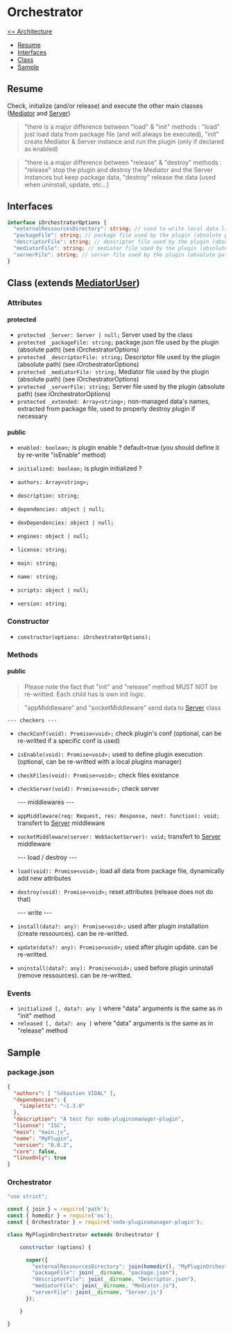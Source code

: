 # Orchestrator

[<= Architecture](./architecture.md)

* [Resume](#resume)
* [Interfaces](#interfaces)
* [Class](#class-extends-mediatoruser)
* [Sample](#sample)

## Resume

Check, initialize (and/or release) and execute the other main classes ([Mediator](./Mediator.md) and [Server](./Server.md))

> "there is a major difference between "load" & "init" methods : "load" just load data from package file (and will always be executed), "init" create Mediator & Server instance and run the plugin (only if declared as enabled)

> "there is a major difference between "release" & "destroy" methods : "release" stop the plugin and destroy the Mediator and the Server instances but keep package data, "destroy" release the data (used when uninstall, update, etc...)

## Interfaces

```typescript
interface iOrchestratorOptions {
  "externalRessourcesDirectory": string; // used to write local data like sqlite database, json files, pictures, etc...
  "packageFile": string; // package file used by the plugin (absolute path)
  "descriptorFile": string; // descriptor file used by the plugin (absolute path)
  "mediatorFile": string; // mediator file used by the plugin (absolute path)
  "serverFile": string; // server file used by the plugin (absolute path)
}
```

## Class (extends [MediatorUser](./MediatorUser.md))

### Attributes

#### protected

  * ``` protected _Server: Server | null; ``` Server used by the class
  * ``` protected _packageFile: string; ``` package.json file used by the plugin (absolute path) (see iOrchestratorOptions)
  * ``` protected _descriptorFile: string; ``` Descriptor file used by the plugin (absolute path) (see iOrchestratorOptions)
  * ``` protected _mediatorFile: string; ``` Mediator file used by the plugin (absolute path) (see iOrchestratorOptions)
  * ``` protected _serverFile: string; ``` Server file used by the plugin (absolute path) (see iOrchestratorOptions)
  * ``` protected _extended: Array<string>; ``` non-managed data's names, extracted from package file, used to properly destroy plugin if necessary

#### public

  * ``` enabled: boolean; ``` is plugin enable ? default=true (you should define it by re-write "isEnable" method)
  * ``` initialized: boolean; ``` is plugin initialized ?

  * ``` authors: Array<string>; ```
  * ``` description: string; ```
  * ``` dependencies: object | null; ```
  * ``` devDependencies: object | null; ```
  * ``` engines: object | null; ```
  * ``` license: string; ```
  * ``` main: string; ```
  * ``` name: string; ```
  * ``` scripts: object | null; ```
  * ``` version: string; ```

### Constructor

  * ``` constructor(options: iOrchestratorOptions); ```

### Methods

#### public

> Please note the fact that "init" and "release" method MUST NOT be re-writted. Each child has is own init logic.

> "appMiddleware" and "socketMiddleware" send data to [Server](./Server.md) class

    --- checkers ---

  * ``` checkConf(void): Promise<void>; ``` check plugin's conf (optional, can be re-writted if a specific conf is used)
  * ``` isEnable(void): Promise<void>; ``` used to define plugin execution (optional, can be re-writted with a local plugins manager)
  * ``` checkFiles(void): Promise<void>; ``` check files existance
  * ``` checkServer(void): Promise<void>; ``` check server

    --- middlewares ---

  * ``` appMiddleware(req: Request, res: Response, next: function): void; ``` transfert to [Server](./Server.md) middleware
  * ``` socketMiddleware(server: WebSocketServer): void; ``` transfert to [Server](./Server.md) middleware

    --- load / destroy ---

  * ``` load(void): Promise<void>; ``` load all data from package file, dynamically add new attributes
  * ``` destroy(void): Promise<void>; ``` reset attributes (release does not do that)

    --- write ---

  * ``` install(data?: any): Promise<void>; ``` used after plugin installation (create ressources). can be re-writted.
  * ``` update(data?: any): Promise<void>; ``` used after plugin update. can be re-writted.
  * ``` uninstall(data?: any): Promise<void>; ``` used before plugin uninstall (remove ressources). can be re-writted.

### Events

  * ``` initialized [, data?: any ] ``` where "data" arguments is the same as in "init" method
  * ``` released [, data?: any ] ``` where "data" arguments is the same as in "release" method

## Sample

### package.json

```json
{
  "authors": [ "Sébastien VIDAL" ],
  "dependencies": {
    "simpletts": "~1.3.0"
  },
  "description": "A test for node-pluginsmanager-plugin",
  "license": "ISC",
  "main": "main.js",
  "name": "MyPlugin",
  "version": "0.0.2",
  "core": false,
  "linuxOnly": true
}
```

### Orchestrator

```javascript
"use strict";

const { join } = require('path');
const { homedir } = require('os');
const { Orchestrator } = require('node-pluginsmanager-plugin');

class MyPluginOrchestrator extends Orchestrator {

    constructor (options) {

      super({
        "externalRessourcesDirectory": join(homedir(), "MyPluginOrchestrator"),
        "packageFile": join(__dirname, "package.json"),
        "descriptorFile": join(__dirname, "Descriptor.json"),
        "mediatorFile": join(__dirname, "Mediator.js"),
        "serverFile": join(__dirname, "Server.js")
      });

    }

}
```
